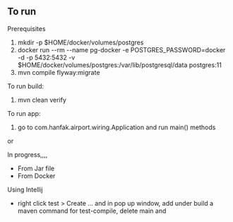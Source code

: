## To run

Prerequisites

1. mkdir -p $HOME/docker/volumes/postgres
2. docker run --rm --name pg-docker -e POSTGRES_PASSWORD=docker -d -p 5432:5432 -v $HOME/docker/volumes/postgres:/var/lib/postgresql/data  postgres:11
3. mvn compile flyway:migrate

To run build:

1. mvn clean verify

To run app:

1. go to com.hanfak.airport.wiring.Application and run main() methods

or

In progress,,,,
 - From Jar file
 - From Docker


Using Intellij

- right click test > Create ... and in pop up window, add under build a maven command for test-compile, delete main  and 
